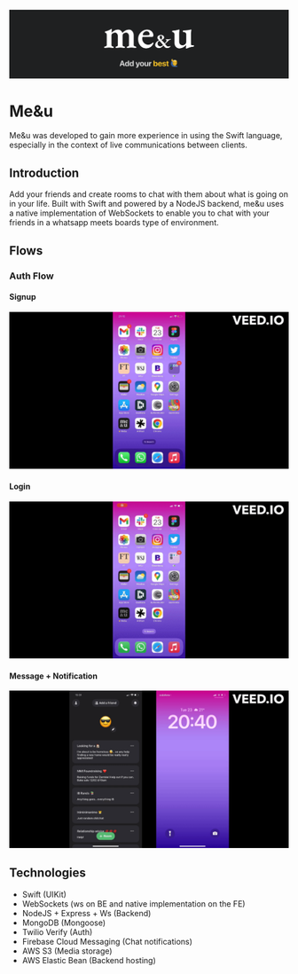 ![logo](me&u_logo.png)

# Me&u
Me&u was developed to gain more experience in using the Swift language, especially in the context of live communications between clients. 

## Introduction
Add your friends and create rooms to chat with them about what is going on in your life. Built with Swift and powered by a NodeJS backend, me&u uses a native implementation of WebSockets to enable you to chat with your friends in a whatsapp meets boards type of environment. 

## Flows

### Auth Flow

#### Signup
![signup](signup.gif)

#### Login
![login](login.gif)

#### Message + Notification
![message](message.gif)

## Technologies
- Swift (UIKit)
- WebSockets (ws on BE and native implementation on the FE)
- NodeJS + Express + Ws (Backend)
- MongoDB (Mongoose)
- Twilio Verify (Auth)
- Firebase Cloud Messaging (Chat notifications)
- AWS S3 (Media storage)
- AWS Elastic Bean (Backend hosting)
